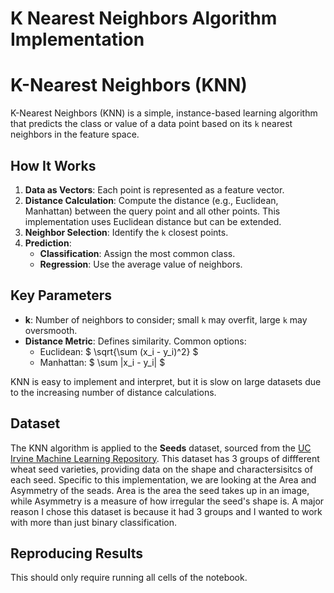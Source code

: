 # K Nearest Neighbors Algorithm Implementation

# K-Nearest Neighbors (KNN)

K-Nearest Neighbors (KNN) is a simple, instance-based learning algorithm that predicts the class or value of a data point based on its `k` nearest neighbors in the feature space.

## How It Works
1. **Data as Vectors**: Each point is represented as a feature vector.
2. **Distance Calculation**: Compute the distance (e.g., Euclidean, Manhattan) between the query point and all other points. This implementation uses Euclidean distance but can be extended.
3. **Neighbor Selection**: Identify the `k` closest points.
4. **Prediction**:
   - **Classification**: Assign the most common class.
   - **Regression**: Use the average value of neighbors.

## Key Parameters
- **k**: Number of neighbors to consider; small `k` may overfit, large `k` may oversmooth.
- **Distance Metric**: Defines similarity. Common options:
  - Euclidean: $ \sqrt{\sum (x_i - y_i)^2} $
  - Manhattan: $ \sum |x_i - y_i| $


KNN is easy to implement and interpret, but it is slow on large datasets due to the increasing number of distance calculations.


## Dataset

The KNN algorithm is applied to the **Seeds** dataset, sourced from the [UC Irvine Machine Learning Repository](https://archive.ics.uci.edu/dataset/236/seeds). This dataset has 3 groups of diffferent wheat seed varieties, providing data on the shape and charactersisitcs of each seed. Specific to this implementation, we are looking at the Area and Asymmetry of the seads. Area is the area the seed takes up in an image, while Asymmetry is a measure of how irregular the seed's shape is. A major reason I chose this dataset is because it had 3 groups and I wanted to work with more than just binary classification.

## Reproducing Results

This should only require running all cells of the notebook.